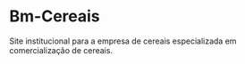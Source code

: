 # Bm-Cereais

Site institucional para a empresa de cereais especializada em comercialização de cereais.

